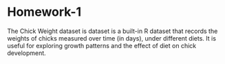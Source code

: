 # Homework-1
The Chick Weight dataset is dataset is a built-in R dataset that records the weights of chicks measured over time (in days), under different diets. It is useful for exploring growth patterns and the effect of diet on chick development.